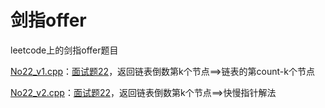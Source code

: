 # 剑指offer
leetcode上的剑指offer题目

[No22_v1.cpp](https://github.com/Vae1997/Review-Coding/blob/master/Coding/leetcode/offer/No22_v1.cpp)：[面试题22](https://leetcode-cn.com/problems/lian-biao-zhong-dao-shu-di-kge-jie-dian-lcof/)，返回链表倒数第k个节点==>链表的第count-k个节点

[No22_v2.cpp](https://github.com/Vae1997/Review-Coding/blob/master/Coding/leetcode/offer/No22_v2.cpp)：[面试题22](https://leetcode-cn.com/problems/lian-biao-zhong-dao-shu-di-kge-jie-dian-lcof/)，返回链表倒数第k个节点==>快慢指针解法
